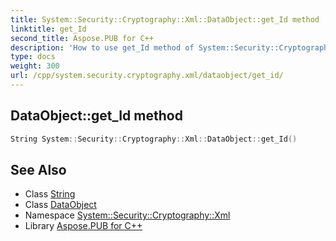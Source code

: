 ```yaml
---
title: System::Security::Cryptography::Xml::DataObject::get_Id method
linktitle: get_Id
second_title: Aspose.PUB for C++
description: 'How to use get_Id method of System::Security::Cryptography::Xml::DataObject class in C++.'
type: docs
weight: 300
url: /cpp/system.security.cryptography.xml/dataobject/get_id/
---
```

## DataObject::get_Id method




```cpp
String System::Security::Cryptography::Xml::DataObject::get_Id()
```

## See Also

* Class [String](../../../system/string/)
* Class [DataObject](../)
* Namespace [System::Security::Cryptography::Xml](../../)
* Library [Aspose.PUB for C++](../../../)
